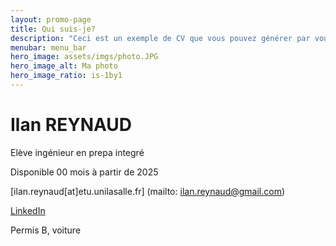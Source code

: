 ```yaml
---
layout: promo-page
title: Qui suis-je?
description: "Ceci est un exemple de CV que vous pouvez générer par vous-même"
menubar: menu_bar
hero_image: assets/imgs/photo.JPG
hero_image_alt: Ma photo
hero_image_ratio: is-1by1
---
```


# Ilan REYNAUD
Elève ingénieur en prepa integré


Disponible 00 mois à partir de 2025

[ilan.reynaud[at]etu.unilasalle.fr] 
(mailto: ilan.reynaud@gmail.com)

[LinkedIn](https://www.linkedin.com/in/Prenom.Nom)

Permis B, voiture

